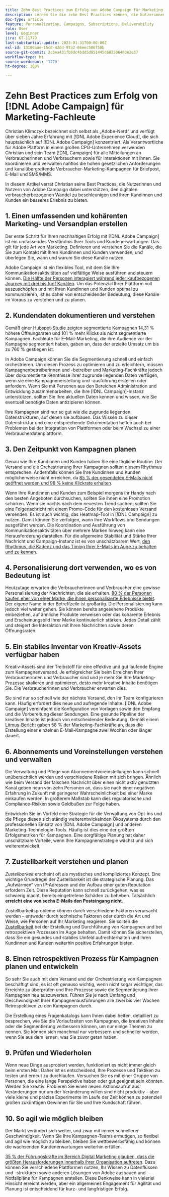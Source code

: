 ```yaml
---
title: Zehn Best Practices zum Erfolg von Adobe Campaign für Marketing-Fachleute
description: Lernen Sie die zehn Best Practices kennen, die Nutzerinnen und Nutzer von Adobe Campaign dabei unterstützen, den digitalen Wandel des Verbraucherverhaltens zu beschleunigen und Kundinnen und Kunden ein besseres Erlebnis zu bieten.
doc-type: article
feature: Personalization, Campaigns, Subscriptions, Deliverability
role: User
level: Beginner
jira: KT-11779
last-substantial-update: 2023-01-31T00:00:00Z
exl-id: 13180aae-15c8-42dd-97a2-86eec506f58b
source-git-commit: 2c3ea431fb9dc4bdd5d951445d682506403e2e37
workflow-type: ht
source-wordcount: '1279'
ht-degree: 100%

---
```


# Zehn Best Practices zum Erfolg von [!DNL Adobe Campaign] für Marketing-Fachleute

Christian Klimczyk bezeichnet sich selbst als „Adobe-Nerd“ und verfügt über sieben Jahre Erfahrung mit [!DNL Adobe Experience Cloud], die sich hauptsächlich auf [!DNL Adobe Campaign] konzentriert. Als Verantwortliche für Adobe Platform in einem großen CPG-Unternehmen verwenden Christian und sein Team [!DNL Campaign] für alle Mitteilungen an Verbraucherinnen und Verbrauchern sowie für Interaktionen mit ihnen. Sie koordinieren und verwalten nahtlos die hohen gesetzlichen Anforderungen und kanalübergreifende Verbraucher-Marketing-Kampagnen für Briefpost, E-Mail und SMS/MMS.

In diesem Artikel verrät Christian seine Best Practices, die Nutzerinnen und Nutzern von Adobe Campaign dabei unterstützen, den digitalen verbraucherbezogenen Wandel zu beschleunigen und ihren Kundinnen und Kunden ein besseres Erlebnis zu bieten.


## 1. Einen umfassenden und kohärenten Marketing- und Versandplan erstellen

Der erste Schritt für Ihren nachhaltigen Erfolg mit [!DNL Adobe Campaign] ist ein umfassendes Verständnis Ihrer Tools und Kundenerwartungen. Das gilt für jede Art von Marketing. Definieren und verstehen Sie die Kanäle, die Sie zum Kontakt mit Ihren Kundinnen und Kunden verwenden, und überlegen Sie, wann und warum Sie diese Kanäle nutzen.

Adobe Campaign ist ein flexibles Tool, mit dem Sie Ihre Kommunikationsaktivitäten auf vielfältige Weise ausführen und steuern können. [Die Hälfte der Personen interagiert während jeder kaufbezogenen Journey mit drei bis fünf Kanälen](https://www.mckinsey.com/capabilities/operations/our-insights/redefine-the-omnichannel-approach-focus-on-what-truly-matters). Um das Potenzial Ihrer Plattform voll auszuschöpfen und mit Ihren Kundinnen und Kunden optimal zu kommunizieren, ist es daher von entscheidender Bedeutung, diese Kanäle im Voraus zu verstehen und zu planen.

## 2. Kundendaten dokumentieren und verstehen

Gemäß einer [Hubspot-Studie](https://www.linkedin.com/pulse/customer-segmentation-effective-b2b-business-industry-sabreen) zeigten segmentierte Kampagnen 14,31 % höhere Öffnungsraten und 101 % mehr Klicks als nicht segmentierte Kampagnen. Fachleute für E-Mail-Marketing, die ihre Audience vor der Kampagne segmentiert haben, gaben an, dass der erzielte Umsatz um bis zu 760 % gestiegen ist.

In Adobe Campaign können Sie die Segmentierung schnell und einfach orchestrieren. Um diesen Prozess zu optimieren und zu erleichtern, müssen Kampagnenbetreiberinnen und -betreiber und Marketing-Fachkräfte jedoch über dokumentierte Kenntnisse ihrer zugrunde liegenden Daten verfügen, wenn sie eine Kampagnenerstellung und -ausführung erstellen oder anfordern. Wenn Sie mit Personen aus den Bereichen Administration und Entwicklung zusammenarbeiten, die Ihre [!DNL Campaign]-Instanz unterstützen, sollten Sie Ihre aktuellen Daten kennen und wissen, wie Sie eventuell benötigte Daten antizipieren können.

Ihre Kampagnen sind nur so gut wie die zugrunde liegenden Datenstrukturen, auf denen sie aufbauen. Das Wissen zu dieser Datenstruktur und eine entsprechende Dokumentation helfen auch bei Problemen bei der Integration von Plattformen oder beim Wechsel zu einer Verbraucherdatenplattform.

## 3. Den Zeitpunkt von Kampagnen planen

Genau wie Ihre Kundinnen und Kunden haben Sie eine tägliche Routine. Der Versand und die Orchestrierung Ihrer Kampagnen sollten diesem Rhythmus entsprechen. Andernfalls können Sie Ihre Kundinnen und Kunden möglicherweise nicht erreichen, da [85 % der gesendeten E-Mails nicht geöffnet werden und 98 % keine Klickrate erhalten](https://www.validity.com/resource-center/state-of-email-2021/).

Wenn Ihre Kundinnen und Kunden zum Beispiel morgens ihr Handy nach den besten Angeboten durchsuchen, sollten Sie ihnen eine Promotion schicken. Wenn sie nachts nach dem neuesten Trend suchen, sollten Sie eine Folgenachricht mit einem Promo-Code für den kostenlosen Versand versenden. Es ist auch wichtig, das Heatmap-Tool in [!DNL Campaign] zu nutzen. Damit können Sie verfolgen, wann Ihre Workflows und Sendungen ausgeführt werden. Die Koordination und Ausführung von Kommunikationsaktivitäten über mehrere Marken hinweg kann eine Herausforderung darstellen. Für die allgemeine Stabilität und Stärke Ihrer Nachricht und Campaign-Instanz ist es von unschätzbarem Wert, [den Rhythmus, die Kadenz und das Timing Ihrer E-Mails im Auge zu behalten und zu kennen](https://experienceleaguecommunities.adobe.com/t5/adobe-campaign-classic-blogs/predictive-send-time-optimization-with-adobe-campaign/ba-p/561554?profile.language=de).

## 4. Personalisierung dort verwenden, wo es von Bedeutung ist

Heutzutage erwarten die Verbraucherinnen und Verbraucher eine gewisse Personalisierung der Nachrichten, die sie erhalten. [80 % der Personen kaufen eher von einer Marke, die ihnen personalisierte Erlebnisse bietet](https://us.epsilon.com/power-of-me). Der eigene Name in der Betreffzeile ist großartig. Die Personalisierung kann jedoch viel weiter gehen. Sie können bereits angesehene Produkte einbeziehen, auf ähnliche Produkte verweisen oder das kohärente Erlebnis und Erscheinungsbild Ihrer Marke kontinuierlich stärken. Jedes Detail zählt und steigert die Interaktion mit Ihren Nachrichten sowie deren Öffnungsraten.

## 5. Ein stabiles Inventar von Kreativ-Assets verfügbar haben

Kreativ-Assets sind der Treibstoff für eine effektive und gut laufende Engine zum Kampagnenversand. Je erfolgreicher Sie beim Erreichen Ihrer Verbraucherinnen und Verbraucher sind und je mehr Sie Ihre Marketing-Prozesse skalieren und optimieren, desto mehr kreative Inhalte benötigen Sie. Die Verbraucherinnen und Verbraucher erwarten dies.

Sie sind nur so schnell wie der nächste Versand, den Ihr Team konfigurieren kann. Häufig erfordert dies neue und aufregende Inhalte. [!DNL Adobe Campaign] vereinfacht die Konfiguration von Vorlagen sowie den Empfang und die Vorbereitung dieser Sendungen. Eine gesunde Pipeline der kreativen Inhalte ist jedoch von entscheidender Bedeutung. Gemäß einem [Litmus-Bericht](https://www.litmus.com/resources/state-of-email/) gaben 58 % der Marketing-Fachkräfte an, dass die Erstellung einer einzelnen E-Mail-Kampagne zwei Wochen oder länger dauert.

## 6. Abonnements und Voreinstellungen verstehen und verwalten

Die Verwaltung und Pflege von Abonnementvoreinstellungen kann schnell unübersichtlich werden und verschiedene Risiken mit sich bringen. Ähnlich wie beim Versand der falschen Nachricht über einen nicht aktiv genutzten Kanal geben neun von zehn Personen an, dass sie nach einer negativen Erfahrung in Zukunft mit geringerer Wahrscheinlichkeit bei einer Marke einkaufen werden. In größerem Maßstab kann dies regulatorische und Compliance-Risiken sowie Geldbußen zur Folge haben.

Entwickeln Sie im Vorfeld eine Strategie für die Verwaltung von Opt-ins und die Pflege dieses sich ständig weiterentwickelnden Ökosystems durch den professionellen Einsatz von [!DNL Adobe Campaign] und anderen Marketing-Technologie-Tools. Häufig ist dies eine der größten Erfolgsmetriken für Kampagnen. Eine sorgfältige Planung hat daher unschätzbare Vorteile, wenn Ihre Kampagnenstrategie wächst und sich weiterentwickelt.

## 7. Zustellbarkeit verstehen und planen

_Zustellbarkeit_ erscheint oft als mystisches und kompliziertes Konzept. Eine wichtige Grundregel der Zustellbarkeit ist die strategische Planung. Das „Aufwärmen“ von IP-Adressen und der Aufbau einer guten Reputation erfordern Zeit. Diese Reputation kann schnell zurückgehen, was es schwierig macht, bereits eingetretene Schäden zu beheben. Tatsächlich **erreicht eine von sechs E-Mails den Posteingang nicht**.

Zustellbarkeitsprobleme können durch verschiedene Faktoren verursacht werden – entweder durch technische Faktoren oder durch die Art und Weise, wie Personen auf Ihr Marketing reagieren. Sie sollten die [Zustellbarkeit](https://business.adobe.com/de/products/campaign/email-deliverability.html) bei der Erstellung und Durchführung von Kampagnen und bei retrospektiven Prozessen im Auge behalten. Damit können Sie sicherstellen, dass Sie ein gesundes und stabiles Umfeld aufrechterhalten und Ihren Kundinnen und Kunden weiterhin positive Erfahrungen bieten.

## 8. Einen retrospektiven Prozess für Kampagnen planen und entwickeln

So sehr Sie auch mit dem Versand und der Orchestrierung von Kampagnen beschäftigt sind, es ist oft genauso wichtig, wenn nicht sogar wichtiger, das Erreichte zu überprüfen und Ihre Prozesse sowie die Segmentierung Ihrer Kampagnen neu auszuwerten. Führen Sie je nach Umfang und Geschwindigkeit Ihrer Kampagnenausführungen alle zwei bis vier Wochen Retrospektiven zu den Kampagnen durch.

Die Erstellung eines Fragenkatalogs kann Ihnen dabei helfen, detailliert zu besprechen, wie Sie die Vorlaufzeiten von Kampagnen, die kreativen Inhalte oder die Segmentierung verbessern können, um nur einige Themen zu nennen. Sie können sich manchmal nur verbessern und schneller werden, wenn Sie aus dem lernen, was Sie zuvor getan haben.

## 9. Prüfen und Wiederholen

Wenn neue Dinge ausprobiert werden, funktioniert es nicht immer gleich beim ersten Mal. Daher ist es entscheidend, Ihre Prozesse und Taktiken zu testen und erneut zu durchlaufen. Versuchen Sie es mit einer Gruppe von Personen, die eine lange Perspektive haben oder gut geeignet sein könnten. Werden Sie kreativ. Probieren Sie einen neuen Aktionsaufruf aus. Veränderungen nur um der Veränderung willen sind nicht produktiv – aber viele kleine und präzise Experimente im Laufe der Zeit können zu potenziell großen zukünftigen Gewinnen für Sie und Ihre Kundschaft führen.

## 10. So agil wie möglich bleiben

Der Markt verändert sich weiter, und zwar mit immer schnellerer Geschwindigkeit. Wenn Sie Ihre Kampagnen-Teams ermutigen, so flexibel und agil wie möglich zu bleiben, bleiben Sie wettbewerbsfähig und können die wachsenden Kundenerwartungen weiterhin erfüllen.

[35 % der Führungskräfte im Bereich Digital Marketing glauben, dass die größten Herausforderungen innerhalb ihrer Organisation auftreten](https://www.gartner.com/en/newsroom/press-releases/gartner-says-35--of-digital-marketing-leaders-believe-the-bigges). Dazu können Sie verschiedene Plattformen nutzen, Ihr Wissen zu Datenflüssen und -strukturen sowie anderen Lösungen von Adobe ausbauen und Notfallpläne für Kampagnen erstellen. Diese Denkweise kann in vielerlei Hinsicht erreicht werden, aber ein allgemeines Engagement für Agilität und Planung ist entscheidend für kurz- und langfristigen Erfolg.

